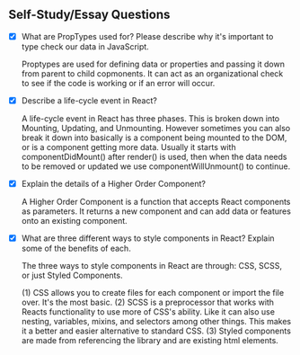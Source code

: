 ## Self-Study/Essay Questions

- [x] What are PropTypes used for? Please describe why it's important to type check our data in JavaScript.

    Proptypes are used for defining data or properties and passing it down from parent to child copmonents. 
    It can act as an organizational check to see if the code is working or if an error will occur.

- [x] Describe a life-cycle event in React?

    A life-cycle event in React has three phases. This is broken down into Mounting, Updating, and Unmounting. However sometimes you can also break it down into basically is a component being mounted to the DOM, or is a component getting more data. Usually it starts with componentDidMount() after render() is used, then when the data needs to be removed or updated we use componentWillUnmount() to continue. 

- [x] Explain the details of a Higher Order Component?

    A Higher Order Component is a function that accepts React components as parameters. It returns a new component and can add data or features onto an existing component. 

- [x] What are three different ways to style components in React? Explain some of the benefits of each.

    The three ways to style components in React are through: CSS, SCSS, or just Styled Components.

    (1) CSS allows you to create files for each component or import the file over. It's the most basic. 
    (2) SCSS is a preprocessor that works with Reacts functionality to use more of CSS's ability. Like it can also use nesting, variables, mixins, and selectors among other things. This makes it a better and easier alternative to standard CSS. 
    (3) Styled components are made from referencing the library and are existing html elements.